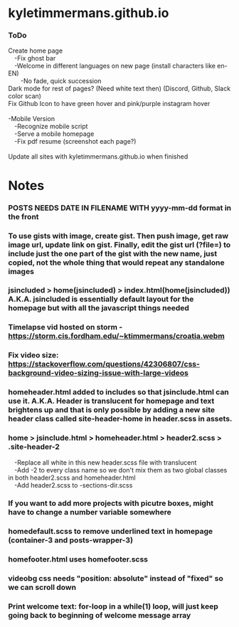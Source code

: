 # kyletimmermans.github.io


### ToDo

<div>Create home page</div>
<div>&ensp;&ensp;-Fix ghost bar</div>
<div>&ensp;&ensp;-Welcome in different languages on new page (install characters like en-EN)</div>
<div>&ensp;&ensp;&ensp;&ensp;-No fade, quick succession</div>
<div>Dark mode for rest of pages? (Need white text then) (Discord, Github, Slack color scan) </div>
<div>Fix Github Icon to have green hover and pink/purple instagram hover</div>

</br>

<div>-Mobile Version</div>
<div>&ensp;&ensp;-Recognize mobile script</div>
<div>&ensp;&ensp;-Serve a mobile homepage</div>
<div>&ensp;&ensp;-Fix pdf resume (screenshot each page?)</div>

</br>

<div>Update all sites with kyletimmermans.github.io when finished</div>

# Notes
### POSTS NEEDS DATE IN FILENAME WITH yyyy-mm-dd format in the front
### To use gists with image, create gist. Then push image, get raw image url, update link on gist. Finally, edit the gist url (?file=) to include just the one part of the gist with the new name, just copied, not the whole thing that would repeat any standalone images
### jsincluded > home(jsincluded) > index.html(home(jsincluded)) A.K.A. jsincluded is essentially default layout for the homepage but with all the javascript things needed
### Timelapse vid hosted on storm - https://storm.cis.fordham.edu/~ktimmermans/croatia.webm
### Fix video size: https://stackoverflow.com/questions/42306807/css-background-video-sizing-issue-with-large-videos
### homeheader.html added to includes so that jsinclude.html can use it. A.K.A. Header is translucent for homepage and text brightens up and that is only possible by adding a new site header class called site-header-home in header.scss in assets.
### home > jsinclude.html > homeheader.html > header2.scss > .site-header-2
<div>&ensp;&ensp;-Replace all white in this new header.scss file with translucent</div>
<div>&ensp;&ensp;-Add -2 to every class name so we don't mix them as two global classes in both header2.scss and homeheader.html</div>
<div>&ensp;&ensp;-Add header2.scss to -sections-dir.scss</div>

### If you want to add more projects with picutre boxes, might have to change a number variable somewhere
### homedefault.scss to remove underlined text in homepage (container-3 and posts-wrapper-3)
### homefooter.html uses homefooter.scss
### videobg css needs "position: absolute" instead of "fixed" so we can scroll down
### Print welcome text: for-loop in a while(1) loop, will just keep going back to beginning of welcome message array

